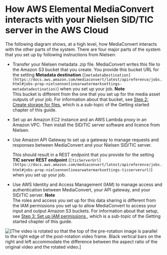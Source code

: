 # How AWS Elemental MediaConvert interacts with your Nielsen SID/TIC server in the AWS Cloud<a name="how-mediaconvert-interacts-with-your-nielsen-sid-tic-server-in-the-aws-cloud"></a>

The following diagram shows, at a high level, how MediaConvert interacts with the other parts of the system\. There are four major parts of the system that you set up by following instructions from Nielsen:
+ Transfer your Nielsen metadata \.zip file\. MediaConvert writes this file to the Amazon S3 bucket that you create\. You provide this bucket URL for the setting **Metadata destination** \(`[metadataDestination](https://docs.aws.amazon.com/mediaconvert/latest/apireference/jobs.html#jobs-prop-nielsennonlinearwatermarksettings-metadatadestination)`\) when you set up your job\.
**Note**  
This bucket is different from the one that you set up for the media asset outputs of your job\. For information about that bucket, see [Step 2: Create storage for files](set-up-file-locations.md), which is a sub\-topic of the Getting started chapter of this guide\.
+ Set up an Amazon EC2 instance and an AWS Lambda proxy in an Amazon VPC\. Then install the SID/TIC server software and licence from Nielsen\.
+ Use Amazon API Gateway to set up a gateway to manage requests and responses between MediaConvert and your Nielsen SID/TIC server\.

  This should result in a REST endpoint that you provide for the setting **TIC server REST endpoint** \(`[ticServerUrl](https://docs.aws.amazon.com/mediaconvert/latest/apireference/jobs.html#jobs-prop-nielsennonlinearwatermarksettings-ticserverurl)`\) when you set up your job\.
+ Use AWS Identity and Access Management \(IAM\) to manage access and authentication between MediaConvert, your API gateway, and your SID/TIC server\.
**Note**  
The roles and access you set up for this data sharing is different from the IAM permissions you set up to allow MediaConvert to access your input and output Amazon S3 buckets\. For information about that setup, see [Step 3: Set up IAM permissions ](iam-role.md), which is a sub\-topic of the Getting started chapter of this guide\.

![\[The video is rotated so that the top of the pre-rotation image is parallel to the right edge of the post-rotation video frame. Black vertical bars on the right and left accommodate the difference between the aspect ratio of the original video and the rotated video.\]](http://docs.aws.amazon.com/mediaconvert/latest/ug/images/NielsenWatermarking.png)
